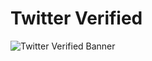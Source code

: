 # Twitter Verified

![Twitter Verified Banner](https://pbs.twimg.com/card_img/1586349368579608576/zCYp-Wxv?format=jpg&name=900x900)
